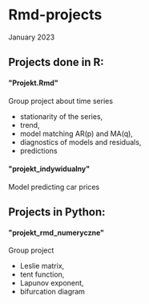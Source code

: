 # Rmd-projects
January 2023

## Projects done in R:
#### "Projekt.Rmd"
Group project about time series
- stationarity of the series,
- trend,
- model matching AR(p) and MA(q),
- diagnostics of models and residuals,
- predictions


#### "projekt_indywidualny"
Model predicting car prices



## Projects in Python:
#### "projekt_rmd_numeryczne"
Group project 
- Leslie matrix,
- tent function,
- Lapunov exponent,
- bifurcation diagram
